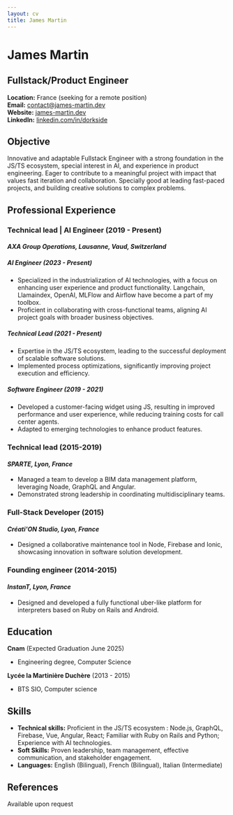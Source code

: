 ```yaml
---
layout: cv
title: James Martin
---
```


# James Martin

## Fullstack/Product Engineer

**Location:** France (seeking for a remote position)  
**Email:** contact@james-martin.dev  
**Website:** [james-martin.dev](https://www.james-martin.dev)  
**LinkedIn:** [linkedin.com/in/dorkside](https://www.linkedin.com/in/dorkside)

## Objective

Innovative and adaptable Fullstack Engineer with a strong foundation in the JS/TS ecosystem, special interest in AI, and experience in product engineering. Eager to contribute to a meaningful project with impact that values fast iteration and collaboration.
Specially good at leading fast-paced projects, and building creative solutions to complex problems.

## Professional Experience

### Technical lead | AI Engineer (2019 - Present)

#### _AXA Group Operations, Lausanne, Vaud, Switzerland_

##### AI Engineer (2023 - Present)

- Specialized in the industrialization of AI technologies, with a focus on enhancing user experience and product functionality. Langchain, Llamaindex, OpenAI, MLFlow and Airflow have become a part of my toolbox.
- Proficient in collaborating with cross-functional teams, aligning AI project goals with broader business objectives.

##### Technical Lead (2021 - Present)

- Expertise in the JS/TS ecosystem, leading to the successful deployment of scalable software solutions.
- Implemented process optimizations, significantly improving project execution and efficiency.

##### Software Engineer (2019 - 2021)

- Developed a customer-facing widget using JS, resulting in improved performance and user experience, while reducing training costs for call center agents.
- Adapted to emerging technologies to enhance product features.

### Technical lead (2015-2019)

#### _SPARTE, Lyon, France_

- Managed a team to develop a BIM data management platform, leveraging Noade, GraphQL and Angular.
- Demonstrated strong leadership in coordinating multidisciplinary teams.

### Full-Stack Developer (2015)

#### _Créati'ON Studio, Lyon, France_

- Designed a collaborative maintenance tool in Node, Firebase and Ionic, showcasing innovation in software solution development.

### Founding engineer (2014-2015)

#### _InstanT, Lyon, France_

- Designed and developed a fully functional uber-like platform for interpreters based on Ruby on Rails and Android.

## Education

**Cnam** (Expected Graduation June 2025)

- Engineering degree, Computer Science

**Lycée la Martinière Duchère** (2013 - 2015)

- BTS SIO, Computer science

## Skills

- **Technical skills:** Proficient in the JS/TS ecosystem : Node.js, GraphQL, Firebase, Vue, Angular, React; Familiar with Ruby on Rails and Python; Experience with AI technologies.
- **Soft Skills:** Proven leadership, team management, effective communication, and stakeholder engagement.
- **Languages:** English (Bilingual), French (Bilingual), Italian (Intermediate)

## References

Available upon request
